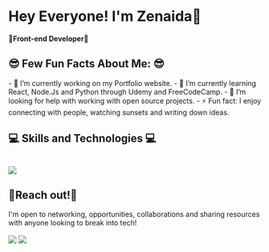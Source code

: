 <p align="center"><h1> Hey Everyone! I'm Zenaida👋</h1>
<b>🌺Front-end Developer🌺 </b>

<h2>😎  Few Fun Facts About Me: 😎  </h2>
- 🔭 I’m currently working on my Portfolio website.
- 🌱 I’m currently learning React, Node.Js and Python through  Udemy and FreeCodeCamp.
- 🤔 I’m looking for help with working with open source projects.
- ⚡ Fun fact: I enjoy connecting with people, watching sunsets and writing down ideas.

<h2 > 💻 Skills and Technologies 💻 </h2><br />
  <a href="https://skillicons.dev">
    <img src="https://skillicons.dev/icons?i=css,git,html,js,react,vscode&theme=dark&perline=10" />
  </a>
<br />

## 🍴Reach out!🍴<br />
I'm open to networking, opportunities, collaborations and sharing resources with anyone looking to break into tech!<br />
<br />
<a href="mailto: zadamenwu@gmail.com"><img src="https://img.shields.io/badge/Gmail-D14836?style=for-the-badge&logo=gmail&logoColor=white"></a>
<a href="https://www.linkedin.com/in/zenaida-adame"><img src="https://img.shields.io/badge/LinkedIn-0077B5?style=for-the-badge&logo=linkedin&logoColor=white"></a>
</p>

